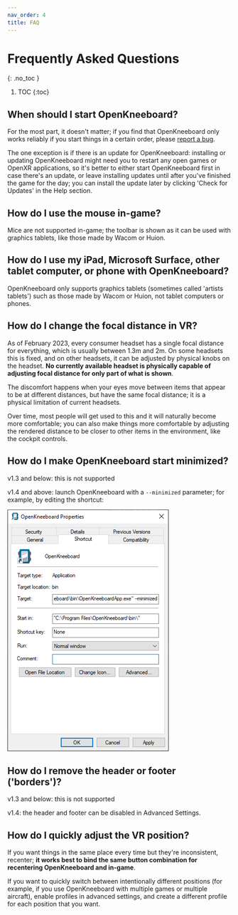 ```yaml
---
nav_order: 4
title: FAQ
---
```


# Frequently Asked Questions
{: .no_toc }

1. TOC
{:toc}

## When should I start OpenKneeboard?

For the most part, it doesn't matter; if you find that OpenKneeboard only works reliably if you start things in a certain order, please [report a bug](https://go.openkneeboard.com/issues).

The one exception is if there is an update for OpenKneeboard: installing or updating OpenKneeboard might need you to restart any open games or OpenXR applications, so it's better to either start OpenKneeboard first in case there's an update, or leave installing updates until after you've finished the game for the day; you can install the update later by clicking 'Check for Updates' in the Help section.

## How do I use the mouse in-game?

Mice are not supported in-game; the toolbar is shown as it can be used with graphics tablets, like those made by Wacom or Huion.

## How do I use my iPad, Microsoft Surface, other tablet computer, or phone with OpenKneeboard?

OpenKneeboard only supports graphics tablets (sometimes called 'artists tablets') such as those made by Wacom or Huion, not tablet computers or phones.

## How do I change the focal distance in VR?

As of February 2023, every consumer headset has a single focal distance for everything, which is usually between 1.3m and 2m. On some headsets this is fixed, and on other headsets, it can be adjusted by physical knobs on the headset. **No currently available headset is physically capable of adjusting focal distance for only part of what is shown**.

The discomfort happens when your eyes move between items that appear to be at different distances, but have the same focal distance; it is a physical limitation of current headsets.

Over time, most people will get used to this and it will naturally become more comfortable; you can also make things more comfortable by adjusting the rendered distance to be closer to other items in the environment, like the cockpit controls.

## How do I make OpenKneeboard start minimized?

v1.3 and below: this is not supported

v1.4 and above: launch OpenKneeboard with a `--minimized` parameter; for example, by editing the shortcut:

![add `--minimized` at the end, separated by a space, after quote marks (if any)](screenshots/minimized-shortcut.png)

## How do I remove the header or footer ('borders')?

v1.3 and below: this is not supported

v1.4: the header and footer can be disabled in Advanced Settings.

## How do I quickly adjust the VR position?

If you want things in the same place every time but they're inconsistent, recenter; **it works best to bind the same button combination for recentering OpenKneeboard and in-game**.

If you want to quickly switch between intentionally different positions (for example, if you use OpenKneeboard with multiple games or multiple aircraft), enable profiles in advanced settings, and create a different profile for each position that you want.
